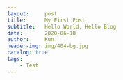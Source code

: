 ```yaml
---
layout:     post
title:      My First Post
subtitle:   Hello World, Hello Blog
date:       2020-06-18
author:     Kun
header-img: img/404-bg.jpg
catalog: true
tags:
    - Test
---
```

